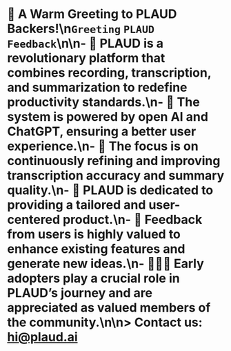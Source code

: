# 👏 A Warm Greeting to PLAUD Backers!\n`Greeting` `PLAUD` `Feedback`\n\n- 👏 PLAUD is a revolutionary platform that combines recording, transcription, and summarization to redefine productivity standards.\n- 🤖 The system is powered by open AI and ChatGPT, ensuring a better user experience.\n- 📃 The focus is on continuously refining and improving transcription accuracy and summary quality.\n- 🎯 PLAUD is dedicated to providing a tailored and user-centered product.\n- 📧 Feedback from users is highly valued to enhance existing features and generate new ideas.\n- 🧑‍🤝‍🧑 Early adopters play a crucial role in PLAUD’s journey and are appreciated as valued members of the community.\n\n> Contact us: hi@plaud.ai